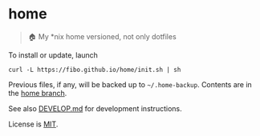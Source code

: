# home

> 🏠 My *nix home versioned, not only dotfiles

To install or update, launch

```shell
curl -L https://fibo.github.io/home/init.sh | sh
```

Previous files, if any, will be backed up to `~/.home-backup`.
Contents are in the [home branch](https://github.com/fibo/home/tree/home).

See also [DEVELOP.md](./DEVELOP.md) for development instructions.

License is [MIT](https://fibo.github.io/mit-license/).

